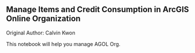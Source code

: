 ## Manage Items and Credit Consumption in ArcGIS Online Organization

Original Author: Calvin Kwon

This notebook will help you manage AGOL Org.
